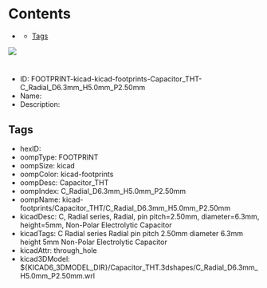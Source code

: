 



Contents
========

* [](#)
	* [Tags](#tags)
  
![][im]
# 

- ID: FOOTPRINT-kicad-kicad-footprints-Capacitor_THT-C_Radial_D6.3mm_H5.0mm_P2.50mm
- Name: 
- Description: 

## Tags

- hexID: 
- oompType: FOOTPRINT
- oompSize: kicad
- oompColor: kicad-footprints
- oompDesc: Capacitor_THT
- oompIndex: C_Radial_D6.3mm_H5.0mm_P2.50mm
- oompName: kicad-footprints/Capacitor_THT/C_Radial_D6.3mm_H5.0mm_P2.50mm
- kicadDesc: C, Radial series, Radial, pin pitch=2.50mm, diameter=6.3mm, height=5mm, Non-Polar Electrolytic Capacitor
- kicadTags: C Radial series Radial pin pitch 2.50mm diameter 6.3mm height 5mm Non-Polar Electrolytic Capacitor
- kicadAttr: through_hole
- kicad3DModel: ${KICAD6_3DMODEL_DIR}/Capacitor_THT.3dshapes/C_Radial_D6.3mm_H5.0mm_P2.50mm.wrl



[im]: image.png

